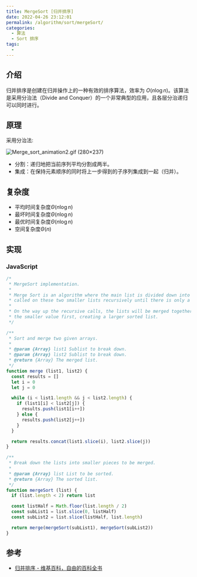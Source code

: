 ```yaml
---
title: MergeSort [归并排序]
date: 2022-04-26 23:12:01
permalink: /algorithm/sort/mergeSort/
categories:
  - 算法
  - Sort 排序
tags:
  - 
---
```


## 介绍

归并排序是创建在归并操作上的一种有效的排序算法，效率为 ${\displaystyle O(n\log n)}$。该算法是采用分治法（Divide and Conquer）的一个非常典型的应用，且各层分治递归可以同时进行。

## 原理

采用分治法:

![Merge_sort_animation2.gif (280×237)](https://upload.wikimedia.org/wikipedia/commons/c/c5/Merge_sort_animation2.gif)

- 分割：递归地把当前序列平均分割成两半。
- 集成：在保持元素顺序的同时将上一步得到的子序列集成到一起（归并）。

## 复杂度

- 平均时间复杂度$\Theta (n\log n)$
- 最坏时间复杂度$\Theta (n\log n)$
- 最优时间复杂度$\Theta (n\log n)$
- 空间复杂度$\Theta(n)$

## 实现

### JavaScript

```js
/*
 * MergeSort implementation.
 *
 * Merge Sort is an algorithm where the main list is divided down into two half sized lists, which then have merge sort
 * called on these two smaller lists recursively until there is only a sorted list of one.
 *
 * On the way up the recursive calls, the lists will be merged together inserting
 * the smaller value first, creating a larger sorted list.
 */

/**
 * Sort and merge two given arrays.
 *
 * @param {Array} list1 Sublist to break down.
 * @param {Array} list2 Sublist to break down.
 * @return {Array} The merged list.
 */
function merge (list1, list2) {
  const results = []
  let i = 0
  let j = 0

  while (i < list1.length && j < list2.length) {
    if (list1[i] < list2[j]) {
      results.push(list1[i++])
    } else {
      results.push(list2[j++])
    }
  }

  return results.concat(list1.slice(i), list2.slice(j))
}

/**
 * Break down the lists into smaller pieces to be merged.
 *
 * @param {Array} list List to be sorted.
 * @return {Array} The sorted list.
 */
function mergeSort (list) {
  if (list.length < 2) return list

  const listHalf = Math.floor(list.length / 2)
  const subList1 = list.slice(0, listHalf)
  const subList2 = list.slice(listHalf, list.length)

  return merge(mergeSort(subList1), mergeSort(subList2))
}
```

## 参考

- [归并排序 - 维基百科，自由的百科全书](https://zh.wikipedia.org/wiki/%E5%BD%92%E5%B9%B6%E6%8E%92%E5%BA%8F)
